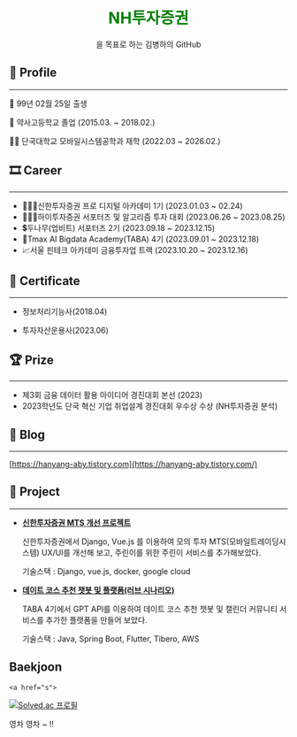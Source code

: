 

<div align="center">
<h1><font color="green">NH투자증권</font></h1>을 목표로 하는 김병하의 GitHub
</div>
  
## 👦 Profile

---

👶  99년 02월 25일 출생

🏫  약사고등학교 졸업 (2015.03. ~ 2018.02.)

👨‍🎓  단국대학교 모바일시스템공학과 재학 (2022.03 ~ 2026.02.)


## 🎞 Career

---
- 👨🏻‍💻신한투자증권 프로 디지털 아카데미 1기 (2023.01.03 ~ 02.24)
- 👨🏻‍🎓하이투자증권 서포터즈 및 알고리즘 투자 대회 (2023.06.26 ~ 2023.08.25)
- 💲두나무(업비트) 서포터즈 2기 (2023.09.18 ~ 2023.12.15)
- 🦁Tmax AI Bigdata Academy(TABA) 4기 (2023.09.01 ~ 2023.12.18)
- 📈서울 핀테크 아카데미 금융투자업 트랙 (2023.10.20 ~ 2023.12.16)


## **📑 Certificate**

---

- 정보처리기능사(2018.04)

- 투자자산운용사(2023.06)

## 🏆 Prize

---

- 제3회 금융 데이터 활용 아이디어 경진대회 본선 (2023)
- 2023학년도 단국 혁신 기업 취업설계 경진대회 우수상 수상 (NH투자증권 분석)


## 📝 Blog

---

[https://hanyang-aby.tistory.com](https://hanyang-aby.tistory.com/)


## **🎁 Project**

---
    
- **[ 신한투자증권 MTS 개선 프로젝트 ](https://github.com/HaByeong/shinhan-alpha)**
    
    신한투자증권에서 Django, Vue.js 를 이용하여 모의 투자 MTS(모바일트레이딩시스템) UX/UI를 개선해 보고, 주린이를 위한 주린이 서비스를 추가해보았다.
    
    기술스택 : Django, vue.js, docker, google cloud

- **[ 데이트 코스 추천 챗봇 및 플랫폼(러브 시나리오) ](https://github.com/orgs/TABA4-2/repositories)**

    TABA 4기에서 GPT API를 이용하여 데이트 코스 추천 챗봇 및 캘린더 커뮤니티 서비스를 추가한 플랫폼을 만들어 보았다.

    기술스택 : Java, Spring Boot, Flutter, Tibero, AWS


## **Baekjoon**
    <a href="s">
[![Solved.ac 프로필](http://mazassumnida.wtf/api/v2/generate_badge?boj=jhschris8080)](https://solved.ac/jhschris8080)

영차 영차 ~ !!
</div>


